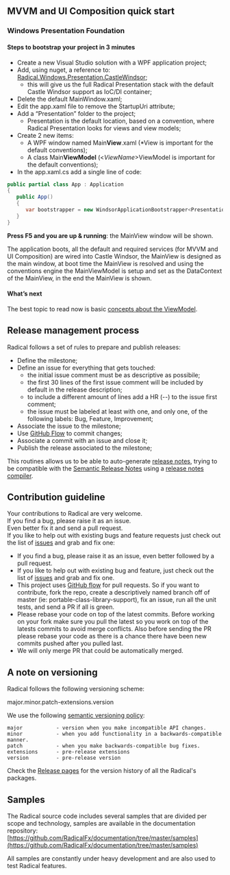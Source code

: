## MVVM and UI Composition quick start

### Windows Presentation Foundation

#### Steps to bootstrap your project in 3 minutes

* Create a new Visual Studio solution with a WPF application project;
* Add, using nuget, a reference to: [Radical.Windows.Presentation.CastleWindsor](https://www.nuget.org/packages/Radical.Windows.Presentation.CastleWindsor);
  * this will give us the full Radical Presentation stack with the default Castle Windsor support as IoC/DI container;
* Delete the default MainWindow.xaml;
* Edit the app.xaml file to remove the StartupUri attribute;
* Add a “Presentation” folder to the project;
  * Presentation is the default location, based on a convention, where Radical Presentation looks for views and view models;
* Create 2 new items:
  * A WPF window named Main**View**.xaml \(\*View is important for the default conventions\);
  * A class Main**ViewModel** \(&lt;_ViewName_&gt;ViewModel is important for the default conventions\);
* In the app.xaml.cs add a single line of code:

```csharp
public partial class App : Application
{
   public App()
   {
      var bootstrapper = new WindsorApplicationBootstrapper<Presentation.MainView>();
   }
}
```

**Press F5 and you are up & running**: the MainView window will be shown.

The application boots, all the default and required services \(for MVVM and UI Composition\) are wired into Castle Windsor, the MainView is designed as the main window, at boot time the MainView is resolved and using the conventions engine the MainViewModel is setup and set as the DataContext of the MainView, in the end the MainView is shown.

#### What’s next

The best topic to read now is basic [concepts about the ViewModel](//mvvm/abstract-view-model.md).

## Release management process

Radical follows a set of rules to prepare and publish releases:

* Define the milestone;
* Define an issue for everything that gets touched:
  * the initial issue comment must be as descriptive as possibile;
  * the first 30 lines of the first issue comment will be included by default in the release description;
  * to include a different amount of lines add a HR \(--\) to the issue first comment;
  * the issue must be labeled at least with one, and only one, of the following labels: Bug, Feature, Improvement;
* Associate the issue to the milestone;
* Use [GitHub Flow](http://scottchacon.com/2011/08/31/github-flow.html) to commit changes;
* Associate a commit with an issue and close it;
* Publish the release associated to the milestone;

This routines allows us to be able to auto-generate [release notes](https://github.com/RadicalFx/radical/blob/develop/ReleaseNotes.md), trying to be compatible with the [Semantic Release Notes](http://www.semanticreleasenotes.org/) using a [release notes compiler](https://github.com/Particular/GitHubReleaseNotes).

## Contribution guideline

Your contributions to Radical are very welcome.  
If you find a bug, please raise it as an issue.  
Even better fix it and send a pull request.  
If you like to help out with existing bugs and feature requests just check out the list of [issues](https://github.com/RadicalFx/radical/issues) and grab and fix one:

* If you find a bug, please raise it as an issue, even better followed by a pull request.
* If you like to help out with existing bug and feature, just check out the list of [issues](https://github.com/RadicalFx/radical/issues) and grab and fix one.
* This project uses [GitHub flow](http://scottchacon.com/2011/08/31/github-flow.html) for pull requests. So if you want to contribute, fork the repo, create a descriptively named branch off of master \(ie: portable-class-library-support\), fix an issue, run all the unit tests, and send a PR if all is green.
* Please rebase your code on top of the latest commits. Before working on your fork make sure you pull the latest so you work on top of the latests commits to avoid merge conflicts. Also before sending the PR please rebase your code as there is a chance there have been new commits pushed after you pulled last.
* We will only merge PR that could be automatically merged.

## A note on versioning

Radical follows the following versioning scheme:

major.minor.patch-extensions.version

We use the following [semantic versioning policy](http://semver.org/):

```
major           - version when you make incompatible API changes.
minor           - when you add functionality in a backwards-compatible manner.
patch           - when you make backwards-compatible bug fixes.
extensions      - pre-release extensions
version         - pre-release version
```

Check the [Release pages](https://github.com/RadicalFx/radical/releases) for the version history of all the Radical's packages.

## Samples

The Radical source code includes several samples that are divided per scope and technology, samples are available in the documentation repository: [https://github.com/RadicalFx/documentation/tree/master/samples](https://github.com/RadicalFx/documentation/tree/master/samples)

All samples are constantly under heavy development and are also used to test Radical features.
